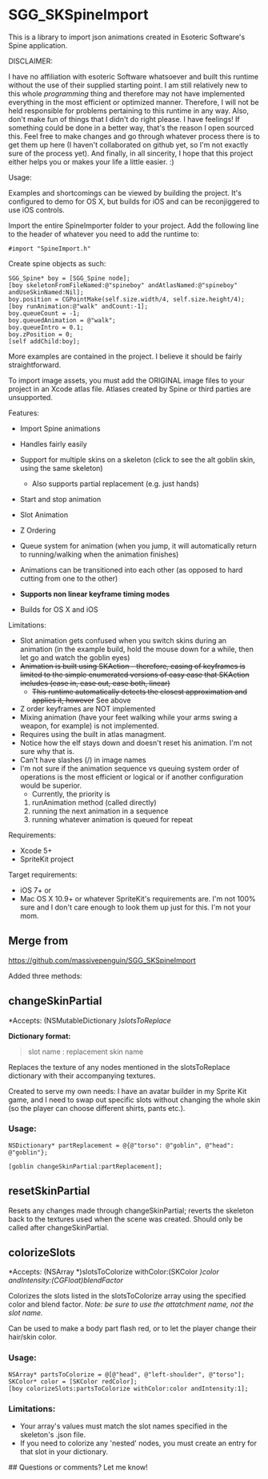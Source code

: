 SGG_SKSpineImport
=================

This is a library to import json animations created in Esoteric Software's Spine application.

DISCLAIMER:

I have no affiliation with esoteric Software whatsoever and built this runtime without the use of their supplied starting point. I am still relatively new to this whole *programming* thing and therefore may not have implemented everything in the most efficient or optimized manner. Therefore, I will not be held responsible for problems pertaining to this runtime in any way. Also, don't make fun of things that I didn't do right please. I have feelings! If something could be done in a better way, that's the reason I open sourced this. Feel free to make changes and go through whatever process there is to get them up here (I haven't collaborated on github yet, so I'm not exactly sure of the process yet). And finally, in all sincerity, I hope that this project either helps you or makes your life a little easier. :)

Usage:

Examples and shortcomings can be viewed by building the project. It's configured to demo for OS X, but builds for iOS and can be reconjiggered to use iOS controls.

Import the entire SpineImporter folder to your project. Add the following line to the header of whatever you need to add the runtime to:

	#import "SpineImport.h"
	
Create spine objects as such:

	SGG_Spine* boy = [SGG_Spine node];
	[boy skeletonFromFileNamed:@"spineboy" andAtlasNamed:@"spineboy" andUseSkinNamed:Nil];
	boy.position = CGPointMake(self.size.width/4, self.size.height/4);
	[boy runAnimation:@"walk" andCount:-1];
	boy.queueCount = -1;
	boy.queuedAnimation = @"walk";
	boy.queueIntro = 0.1;
	boy.zPosition = 0;
	[self addChild:boy];
	
More examples are contained in the project. I believe it should be fairly straightforward.

To import image assets, you must add the ORIGINAL image files to your project in an Xcode atlas file. Atlases created by Spine or third parties are unsupported.

Features:

*   Import Spine animations
*	Handles fairly easily
*	Support for multiple skins on a skeleton (click to see the alt goblin skin, using the same skeleton)
	*	Also supports partial replacement (e.g. just hands)
*	Start and stop animation
*	Slot Animation
*	Z Ordering
*	Queue system for animation (when you jump, it will automatically return to running/walking when the animation finishes)
*	Animations can be transitioned into each other (as opposed to hard cutting from one to the other)
*	**Supports non linear keyframe timing modes**

*	Builds for OS X and iOS


Limitations:

*	Slot animation gets confused when you switch skins during an animation (in the example build, hold the mouse down for a while, then let go and watch the goblin eyes)
*	~~Animation is built using SKAction - therefore, easing of keyframes is limited to the simple enumerated versions of easy ease that SKAction includes (ease in, ease out, ease both, linear)~~
	*	~~This runtime automatically detects the closest approximation and applies it, however~~ See above
*	Z order keyframes are NOT implemented
*	Mixing animation (have your feet walking while your arms swing a weapon, for example) is not implemented.
*	Requires using the built in atlas managment.
*	Notice how the elf stays down and doesn't reset his animation. I'm not sure why that is.
*	Can't have slashes (/) in image names
*	I'm not sure if the animation sequence vs queuing system order of operations is the most efficient or logical or if another configuration would be superior.
	*	Currently, the priority is 
	1.	runAnimation method (called directly)
	2.	running the next animation in a sequence
	3.	running whatever animation is queued for repeat



Requirements:

*	Xcode 5+
*	SpriteKit project

Target requirements:

*	iOS 7+
or 
*	Mac OS X 10.9+ or whatever SpriteKit's requirements are. I'm not 100% sure and I don't care enough to look them up just for this. I'm not your mom.


## Merge from 
https://github.com/massivepenguin/SGG_SKSpineImport

Added three methods:


## changeSkinPartial
*Accepts: (NSMutableDictionary *)slotsToReplace*

**Dictionary format:**
>slot name : replacement skin name

Replaces the texture of any nodes mentioned in the slotsToReplace dictionary with their accompanying textures.

Created to serve my own needs: I have an avatar builder in my Sprite Kit game, and I need to swap out specific slots without changing the whole skin (so the player can choose different shirts, pants etc.).

### Usage:

```
NSDictionary* partReplacement = @{@"torso": @"goblin", @"head": @"goblin"};

[goblin changeSkinPartial:partReplacement];
```



## resetSkinPartial
Resets any changes made through changeSkinPartial; reverts the skeleton back to the textures used when the scene was created.
Should only be called after changeSkinPartial.


## colorizeSlots
*Accepts: (NSArray *)slotsToColorize withColor:(SKColor *)color andIntensity:(CGFloat)blendFactor*

Colorizes the slots listed in the slotsToColorize array using the specified color and blend factor.
*Note: be sure to use the attatchment name, not the slot name.*

Can be used to make a body part flash red, or to let the player change their hair/skin color.

### Usage:
```
NSArray* partsToColorize = @[@"head", @"left-shoulder", @"torso"];
SKColor* color = [SKColor redColor];
[boy colorizeSlots:partsToColorize withColor:color andIntensity:1];
```

### Limitations:
* Your array's values must match the slot names specified in the skeleton's .json file.
* If you need to colorize any 'nested' nodes, you must create an entry for that slot in your dictionary.


## Questions or comments?
Let me know!
